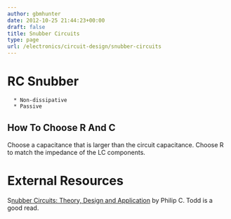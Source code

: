 ```yaml
---
author: gbmhunter
date: 2012-10-25 21:44:23+00:00
draft: false
title: Snubber Circuits
type: page
url: /electronics/circuit-design/snubber-circuits
---
```


# 




# RC Snubber





	  * Non-dissipative
	  * Passive



## How To Choose R And C


Choose a capacitance that is larger than the circuit capacitance. Choose R to match the impedance of the LC components.


# External Resources


S[nubber Circuits: Theory, Design and Application](http://www.electro-tech-online.com/custompdfs/2009/02/slup100.pdf) by Philip C. Todd is a good read.
